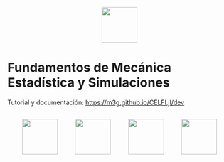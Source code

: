 

<p align=center>
<img height=80px src=https://user-images.githubusercontent.com/5021636/124803389-6bcd3680-df2f-11eb-8e97-2d38defa015f.png>
</p>

# Fundamentos de Mecánica Estadística y Simulaciones

Tutorial y documentación: https://m3g.github.io/CELFI.jl/dev

##
<p align=center>
<img height=80px src=https://user-images.githubusercontent.com/5021636/124803402-7091ea80-df2f-11eb-8307-1305ac0d1d9a.png>
&nbsp;&nbsp;&nbsp;&nbsp;&nbsp;&nbsp;&nbsp;&nbsp;
<img height=80px src=https://user-images.githubusercontent.com/31046348/119070689-e0b7d180-b9be-11eb-8da8-ce2fb70b6c9a.png>
&nbsp;&nbsp;&nbsp;&nbsp;&nbsp;&nbsp;&nbsp;&nbsp;
<img height=80px src=https://user-images.githubusercontent.com/31046348/119070703-e6151c00-b9be-11eb-9dae-23e5ffd4aefa.png>
&nbsp;&nbsp;&nbsp;&nbsp;&nbsp;&nbsp;&nbsp;&nbsp;
<img height=80px src=https://user-images.githubusercontent.com/31046348/119070710-e9a8a300-b9be-11eb-9528-445cd28df6f3.png>
</p>
